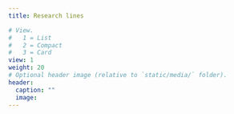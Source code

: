 ```yaml
---
title: Research lines

# View.
#   1 = List
#   2 = Compact
#   3 = Card
view: 1 
weight: 20
# Optional header image (relative to `static/media/` folder).
header:
  caption: ""
  image:
---
```

